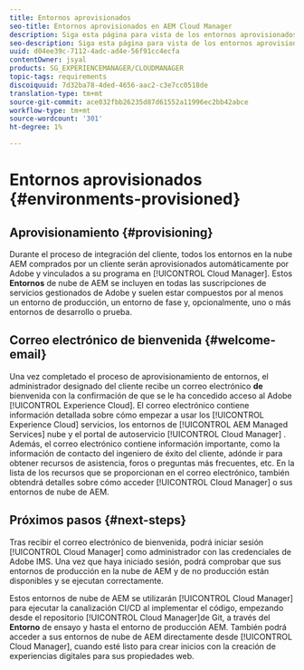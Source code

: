 ```yaml
---
title: Entornos aprovisionados
seo-title: Entornos aprovisionados en AEM Cloud Manager
description: Siga esta página para vista de los entornos aprovisionados disponibles en Cloud Manager
seo-description: Siga esta página para vista de los entornos aprovisionados disponibles en AEM Cloud Manager.
uuid: d04ee39c-7112-4adc-ad4e-56f91cc4ecfa
contentOwner: jsyal
products: SG_EXPERIENCEMANAGER/CLOUDMANAGER
topic-tags: requirements
discoiquuid: 7d32ba78-4ded-4656-aac2-c3e7cc0518de
translation-type: tm+mt
source-git-commit: ace032fbb26235d87d61552a11996ec2bb42abce
workflow-type: tm+mt
source-wordcount: '301'
ht-degree: 1%

---
```



# Entornos aprovisionados {#environments-provisioned}

## Aprovisionamiento {#provisioning}

Durante el proceso de integración del cliente, todos los entornos en la nube AEM comprados por un cliente serán aprovisionados automáticamente por Adobe y vinculados a su programa en [!UICONTROL Cloud Manager]. Estos **Entornos** de nube de AEM se incluyen en todas las suscripciones de servicios gestionados de Adobe y suelen estar compuestos por al menos un entorno de producción, un entorno de fase y, opcionalmente, uno o más entornos de desarrollo o prueba.

## Correo electrónico de bienvenida {#welcome-email}

Una vez completado el proceso de aprovisionamiento de entornos, el administrador designado del cliente recibe un correo electrónico **de** bienvenida con la confirmación de que se le ha concedido acceso al Adobe [!UICONTROL Experience Cloud]. El correo electrónico contiene información detallada sobre cómo empezar a usar los [!UICONTROL Experience Cloud] servicios, los entornos de [!UICONTROL AEM Managed Services] nube y el portal de autoservicio [!UICONTROL Cloud Manager] . Además, el correo electrónico contiene información importante, como la información de contacto del ingeniero de éxito del cliente, adónde ir para obtener recursos de asistencia, foros o preguntas más frecuentes, etc. En la lista de los recursos que se proporcionan en el correo electrónico, también obtendrá detalles sobre cómo acceder [!UICONTROL Cloud Manager] o sus entornos de nube de AEM.

## Próximos pasos {#next-steps}

Tras recibir el correo electrónico de bienvenida, podrá iniciar sesión [!UICONTROL Cloud Manager] como administrador con las credenciales de Adobe IMS. Una vez que haya iniciado sesión, podrá comprobar que sus entornos de producción en la nube de AEM y de no producción están disponibles y se ejecutan correctamente.

Estos entornos de nube de AEM se utilizarán [!UICONTROL Cloud Manager] para ejecutar la canalización CI/CD al implementar el código, empezando desde el repositorio [!UICONTROL Cloud Manager]de Git, a través del **Entorno** de ensayo y hasta el entorno de producción AEM. También podrá acceder a sus entornos de nube de AEM directamente desde [!UICONTROL Cloud Manager], cuando esté listo para crear inicios con la creación de experiencias digitales para sus propiedades web.
